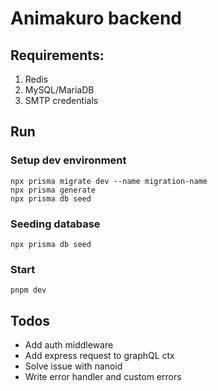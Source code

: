 # Animakuro backend 

## Requirements:
1.	Redis
2.	MySQL/MariaDB
3.	SMTP credentials

## Run

### Setup dev environment
```shell
npx prisma migrate dev --name migration-name
npx prisma generate
npx prisma db seed
```

### Seeding database
```shell
npx prisma db seed
```

### Start 
```shell
pnpm dev
```

## Todos
- Add auth middleware
- Add express request to graphQL ctx
- Solve issue with nanoid
- Write error handler and custom errors
